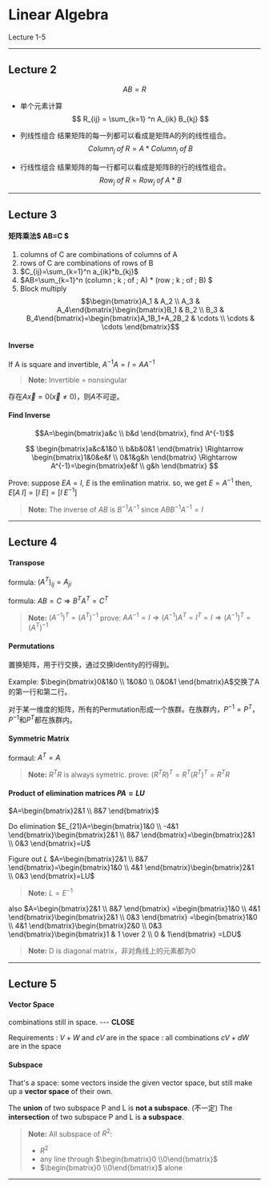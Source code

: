 Linear Algebra
===
Lecture 1-5

---------------

Lecture 2
---

$$ AB=R $$


- 单个元素计算
$$ R_{ij} = \sum_{k=1} ^n A_{ik} B_{kj} $$

- 列线性组合
结果矩阵的每一列都可以看成是矩阵A的列的线性组合。
$$ Column_{j} \; of  \; R = A * Column_j \; of \; B $$


- 行线性组合
结果矩阵的每一行都可以看成是矩阵B的行的线性组合。
$$ Row_j \; of \; R = Row_j \; of \; A * B $$

----------------
Lecture 3
---
#### 矩阵乘法$ AB=C $

1. columns of C are combinations of columns of A
2. rows of C are combinations of rows of B
3. $C_{ij}=\sum_{k=1}^n a_{ik}*b_{kj}$
4. $AB=\sum_{k=1}^n (column \; k \; of \; A) * (row \; k \; of \; B) $
5. Block multiply
$$\begin{bmatrix}A_1 & A_2 \\ A_3 & A_4\end{bmatrix}\begin{bmatrix}B_1 & B_2 \\ B_3 & B_4\end{bmatrix}=\begin{bmatrix}A_1B_1+A_2B_2 & \cdots \\ \cdots  & \cdots \end{bmatrix}$$
    

#### Inverse
If A is square and invertible, $A^{-1}A=I=AA^{-1}$

> **Note:** Invertible = nonsingular

存在$A\overrightarrow{x}=0(\overrightarrow{x} \neq 0)$，则$A$不可逆。

#### Find Inverse
$$A=\begin{bmatrix}a&c \\ b&d \end{bmatrix}, find A^{-1}$$

$$
\begin{bmatrix}a&c&1&0 \\ b&b&0&1 \end{bmatrix} \Rightarrow 
\begin{bmatrix}1&0&e&f \\ 0&1&g&h \end{bmatrix} \Rightarrow
A^{-1}=\begin{bmatrix}e&f \\ g&h \end{bmatrix}
$$

Prove:
suppose $EA=I$, $E$ is the emlination matrix.
so, we get $E=A^{-1}$
then, $E[A\;I]=[I\;E]=[I\;E^{-1}]$

> **Note:** The inverse of $AB$ is $B^{-1}A^{-1}$ since $ABB^{-1}A^{-1}=I$

--------------------
Lecture 4
---
#### Transpose
formula: $(A^T)_{ij}=A_{ji}$

formula: $AB=C \Rightarrow B^TA^T=C^T$

> **Note:** $(A^{-1})^T = (A^T)^{-1}$
> prove: $AA^{-1}=I \Rightarrow (A^{-1})A^T=I^T=I \Rightarrow (A^{-1})^T = (A^T)^{-1}$


#### Permutations
置换矩阵，用于行交换，通过交换Identity的行得到。

Example: 
$\begin{bmatrix}0&1&0 \\ 1&0&0 \\ 0&0&1 \end{bmatrix}A$交换了A的第一行和第二行。

对于某一维度的矩阵，所有的Permutation形成一个族群。在族群内，$P^{-1}=P^T$，$P^{-1}$和${P^T}$都在族群内。


#### Symmetric Matrix
formaul: $A^T = A$

> **Note:** $R^TR$ is always symetric.
> prove: $(R^TR)^T=R^T(R^T)^T=R^TR$


#### Product of elimination matrices $PA=LU$
$A=\begin{bmatrix}2&1 \\ 8&7 \end{bmatrix}$

Do elimination
$E_{21}A=\begin{bmatrix}1&0 \\ -4&1 \end{bmatrix}\begin{bmatrix}2&1 \\ 8&7 \end{bmatrix}=\begin{bmatrix}2&1 \\ 0&3 \end{bmatrix}=U$

Figure out $L$
$A=\begin{bmatrix}2&1 \\ 8&7 \end{bmatrix}=\begin{bmatrix}1&0 \\ 4&1 \end{bmatrix}\begin{bmatrix}2&1 \\ 0&3 \end{bmatrix}=LU$

> **Note:** $L=E^{-1}$

also
$A=\begin{bmatrix}2&1 \\ 8&7 \end{bmatrix}
=\begin{bmatrix}1&0 \\ 4&1 \end{bmatrix}\begin{bmatrix}2&1 \\ 0&3 \end{bmatrix}
=\begin{bmatrix}1&0 \\ 4&1 \end{bmatrix}\begin{bmatrix}2&0 \\ 0&3 \end{bmatrix}\begin{bmatrix}1 & 1 \over 2 \\ 0 & 1\end{bmatrix}
=LDU$

> **Note:** D is diagonal matrix，非对角线上的元素都为0

-------

Lecture 5
---
#### Vector Space
combinations still in space. --- **CLOSE**

Requirements
:   $V+W$ and $cV$ are in the space
:   all combinations $cV+dW$ are in the space

#### Subspace
That's a space: some vectors inside the given vector space, but still make up a **vector space** of their own.

The **union** of two subspace P and L is **not a subspace**. (不一定)
The **intersection** of two subspace P and L is **a subspace**.

> **Note:** All subspace of $R^2$:
> 
>  - $R^2$
>  - any line through $\begin{bmatrix}0 \\0\end{bmatrix}$
>  - $\begin{bmatrix}0 \\0\end{bmatrix}$ alone

----------------
